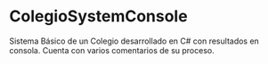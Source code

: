 # ColegioSystemConsole
Sistema Básico de un Colegio desarrollado en C# con resultados en consola. Cuenta con varios comentarios de su proceso.
